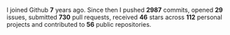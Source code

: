 
I joined Github **7** years ago. Since then I pushed **2987** commits, opened **29** issues, submitted **730** pull requests, received **46** stars across **112** personal projects and contributed to **56** public repositories.
